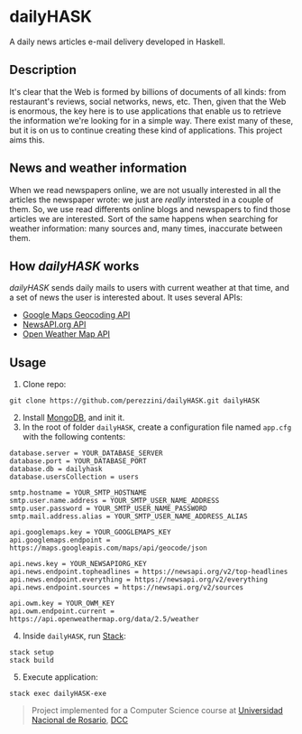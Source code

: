 # dailyHASK
A daily news articles e-mail delivery developed in Haskell.

## Description
It's clear that the Web is formed by billions of documents of all kinds: from restaurant's reviews, social networks, news, etc. Then, given that the Web is enormous, the key here is to use applications that enable us to retrieve the information we're looking for in a simple way. There exist many of these, but it is on us to continue creating these kind of applications. This project aims this.

## News and weather information
When we read newspapers online, we are not usually interested in all the articles the newspaper wrote: we just are *really* intersted in a couple of them. So, we use read differents online blogs and newspapers to find those articles we are interested. Sort of the same happens when searching for weather information: many sources and, many times, inaccurate between them.

## How *dailyHASK* works
*dailyHASK* sends daily mails to users with current weather at that time, and a set of news the user is interested about. It uses several APIs:
- [Google Maps Geocoding API](https://developers.google.com/maps/documentation/geocoding/start)
- [NewsAPI.org API](https://newsapi.org/)
- [Open Weather Map API](http://openweathermap.org/api)

## Usage
1. Clone repo:
```shell
git clone https://github.com/perezzini/dailyHASK.git dailyHASK
```
2. Install [MongoDB](https://docs.mongodb.com/manual/installation/), and init it.
3. In the root of folder `dailyHASK`, create a configuration file named `app.cfg` with the following contents:
```shell
database.server = YOUR_DATABASE_SERVER
database.port = YOUR_DATABASE_PORT
database.db = dailyhask
database.usersCollection = users

smtp.hostname = YOUR_SMTP_HOSTNAME
smtp.user.name.address = YOUR_SMTP_USER_NAME_ADDRESS
smtp.user.password = YOUR_SMTP_USER_NAME_PASSWORD
smtp.mail.address.alias = YOUR_SMTP_USER_NAME_ADDRESS_ALIAS

api.googlemaps.key = YOUR_GOOGLEMAPS_KEY
api.googlemaps.endpoint = https://maps.googleapis.com/maps/api/geocode/json

api.news.key = YOUR_NEWSAPIORG_KEY
api.news.endpoint.topheadlines = https://newsapi.org/v2/top-headlines
api.news.endpoint.everything = https://newsapi.org/v2/everything
api.news.endpoint.sources = https://newsapi.org/v2/sources

api.owm.key = YOUR_OWM_KEY
api.owm.endpoint.current = https://api.openweathermap.org/data/2.5/weather
```
4. Inside `dailyHASK`, run [Stack](https://docs.haskellstack.org/en/stable/README/):
```shell
stack setup
stack build
```
5. Execute application:
```shell
stack exec dailyHASK-exe
```

> Project implemented for a Computer Science course at [Universidad Nacional de Rosario](http://www.unr.edu.ar), [DCC](https://dcc.fceia.unr.edu.ar/)
